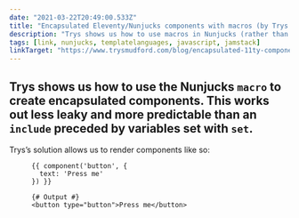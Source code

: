 ```yaml
---
date: "2021-03-22T20:49:00.533Z"
title: "Encapsulated Eleventy/Nunjucks components with macros (by Trys Mudford)"
description: "Trys shows us how to use macros in Nunjucks (rather than set followed by include) to create encapsulated components."
tags: [link, nunjucks, templatelanguages, javascript, jamstack]
linkTarget: "https://www.trysmudford.com/blog/encapsulated-11ty-components/"
---
```

Trys shows us how to use the Nunjucks `macro` to create encapsulated components. This works out less leaky and more predictable than an `include` preceded by variables set with `set`.
---

Trys’s solution allows us to render components like so:

<figure>
  
``` twig
{{ component('button', {
  text: 'Press me'
}) }}

{# Output #}
<button type="button">Press me</button>
```

</figure>
